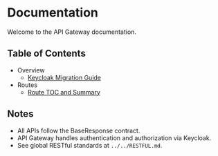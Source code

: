 # Documentation

Welcome to the API Gateway documentation.

## Table of Contents

- Overview
  - [Keycloak Migration Guide](../KEYCLOAK_MIGRATION.md)
- Routes
  - [Route TOC and Summary](./route/README.md)

## Notes

- All APIs follow the BaseResponse<T> contract.
- API Gateway handles authentication and authorization via Keycloak.
- See global RESTful standards at `../../RESTFUL.md`.

